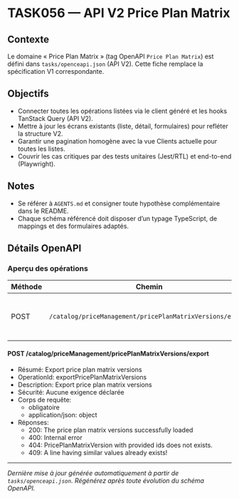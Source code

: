 # TASK056 — API V2 Price Plan Matrix

## Contexte
Le domaine « Price Plan Matrix » (tag OpenAPI `Price Plan Matrix`) est défini dans `tasks/openceapi.json` (API V2). Cette fiche remplace la spécification V1 correspondante.

## Objectifs
- Connecter toutes les opérations listées via le client généré et les hooks TanStack Query (API V2).
- Mettre à jour les écrans existants (liste, détail, formulaires) pour refléter la structure V2.
- Garantir une pagination homogène avec la vue Clients actuelle pour toutes les listes.
- Couvrir les cas critiques par des tests unitaires (Jest/RTL) et end-to-end (Playwright).

## Notes
- Se référer à `AGENTS.md` et consigner toute hypothèse complémentaire dans le README.
- Chaque schéma référencé doit disposer d’un typage TypeScript, de mappings et des formulaires adaptés.

## Détails OpenAPI

### Aperçu des opérations

| Méthode | Chemin | Résumé | OperationId |
| --- | --- | --- | --- |
| POST | `/catalog/priceManagement/pricePlanMatrixVersions/export` | Export price plan matrix versions | exportPricePlanMatrixVersions |

#### POST /catalog/priceManagement/pricePlanMatrixVersions/export

- Résumé: Export price plan matrix versions
- OperationId: exportPricePlanMatrixVersions
- Description: Export price plan matrix versions
- Sécurité: Aucune exigence déclarée
- Corps de requête:
  - obligatoire
  - application/json: object
- Réponses:
  - 200: The price plan matrix versions successfully loaded
  - 400: Internal error
  - 404: PricePlanMatrixVersion with provided ids does not exists.
  - 409: A line having similar values already exists!

---

_Dernière mise à jour générée automatiquement à partir de `tasks/openceapi.json`. Régénérez après toute évolution du schéma OpenAPI._

